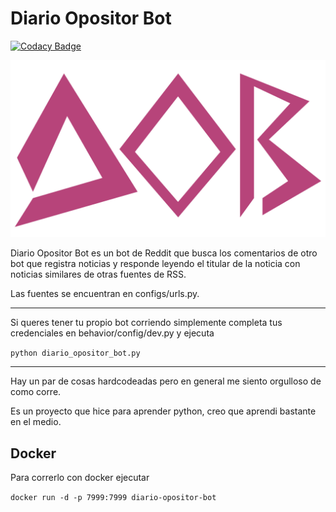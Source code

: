 # Diario Opositor Bot

[![Codacy Badge](https://api.codacy.com/project/badge/Grade/0765428e32cf4cb29e046268e824cc78)](https://www.codacy.com/app/javierbullrich/Diario-Opositor-Bot?utm_source=github.com&utm_medium=referral&utm_content=Bullrich/Diario-Opositor-Bot&utm_campaign=badger)

![DOB logo](dob-logo.png)

Diario Opositor Bot es un bot de Reddit que busca los comentarios de otro bot que registra noticias y responde leyendo el titular de la noticia con noticias similares de otras fuentes de RSS.

Las fuentes se encuentran en configs/urls.py.

---

Si queres tener tu propio bot corriendo simplemente completa tus credenciales en behavior/config/dev.py y ejecuta

`python diario_opositor_bot.py`

---

Hay un par de cosas hardcodeadas pero en general me siento orgulloso de como corre.

Es un proyecto que hice para aprender python, creo que aprendi bastante en el medio.

## Docker

Para correrlo con docker ejecutar

`docker run -d -p 7999:7999 diario-opositor-bot`